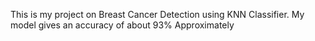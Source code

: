 This is my project on Breast Cancer Detection using KNN Classifier.
My model gives an accuracy of about 93% Approximately
